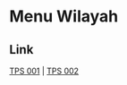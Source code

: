 # Menu Wilayah

## Link

[TPS 001](https://github.com/gigit-pemilu/pemilu-2024-93-papua-selatan/tree/main/pilpres/hitung-suara/sub/93-papua-selatan/sub/02-boven-digoel/sub/02-mindiptana/sub/2001-mindiptana/sub/001-tps)
 | 
[TPS 002](https://github.com/gigit-pemilu/pemilu-2024-93-papua-selatan/tree/main/pilpres/hitung-suara/sub/93-papua-selatan/sub/02-boven-digoel/sub/02-mindiptana/sub/2001-mindiptana/sub/002-tps)

